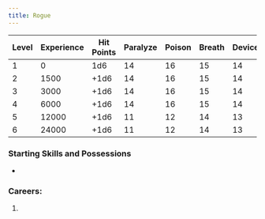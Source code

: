 ```yaml
---
title: Rogue
---
```

| Level | Experience | Hit Points | Paralyze | Poison | Breath | Device | Magic |
| ----- | ---------- | ---------- | -------- | ------ | ------ | ------ | ----- |
| 1     | 0          | 1d6        | 14       | 16     | 15     | 14     | 14    |
| 2     | 1500       | +1d6       | 14       | 16     | 15     | 14     | 14    |
| 3     | 3000       | +1d6       | 14       | 16     | 15     | 14     | 14    |
| 4     | 6000       | +1d6       | 14       | 16     | 15     | 14     | 14    |
| 5     | 12000      | +1d6       | 11       | 12     | 14     | 13     | 12    |
| 6     | 24000      | +1d6       | 11       | 12     | 14     | 13     | 12    |
### Starting Skills and Possessions
- 
### Careers:
1. 